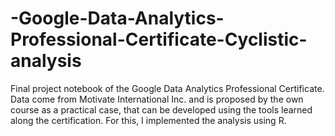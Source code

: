 # -Google-Data-Analytics-Professional-Certificate-Cyclistic-analysis
Final project notebook of the Google Data Analytics Professional Certificate.  Data come from Motivate International Inc. and is proposed by the own course as a practical case, that can be developed using the tools learned along the certification. For this, I implemented the analysis using R. 
